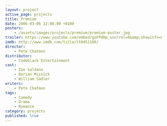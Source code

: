 ```yaml
---
layout: project
active_page: projects
title: Premium
date: 2006-03-06 12:00:00 +0100
posters:
    - /assets/images/projects/premium/premium-poster.jpg
trailer: https://www.youtube.com/embed/goFPdHp_uvo?rel=0&amp;showinfo=0
imdb: http://www.imdb.com/title/tt0451166/
director:
    - Pete Chatmon
distributor:
    - Codeblack Entertainment
cast:
    - Zoe Saldana
    - Dorian Missick
    - William Sadler
writers:
    - Pete Chatmon
tags:
    - Comedy
    - Drama
    - Romance
category: projects
published: true
---
```

